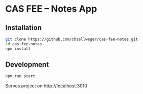 # CAS FEE – Notes App
## Installation

```bash
git clone https://github.com/chzellweger/cas-fee-notes.git
cd cas-fee-notes
npm install
```

## Development

```bash
npm run start
```
Serves project on http://localhost:3010